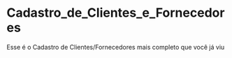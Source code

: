 # Cadastro_de_Clientes_e_Fornecedores

Esse é o Cadastro de Clientes/Fornecedores mais completo que você já viu
